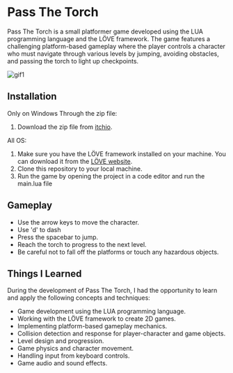 
# Pass The Torch

Pass The Torch is a small platformer game developed using the LUA programming language and the LÖVE framework. The game features a challenging platform-based gameplay where the player controls a character who must navigate through various levels by jumping, avoiding obstacles, and passing the torch to light up checkpoints.

![gif1](https://media.giphy.com/media/v1.Y2lkPTc5MGI3NjExYzR6ZWUxdjNvMjdtcGJ3aW5oNzhsMzFpMDlkYjlwczQ3Zm8waGVkbiZlcD12MV9pbnRlcm5hbF9naWZfYnlfaWQmY3Q9Zw/EPSvQmBEsaUnW3m7pD/giphy.gif)

## Installation
Only on Windows Through the zip file:
1. Download the zip file from [itchio](https://nir9420.itch.io/passthetorch).

All OS:
1. Make sure you have the LÖVE framework installed on your machine. You can download it from the [LÖVE website](https://love2d.org/).  
2. Clone this repository to your local machine. 
3. Run the game by opening the project in a code editor and run the main.lua file

## Gameplay

- Use the arrow keys to move the character.
- Use 'd' to dash
- Press the spacebar to jump.
- Reach the torch to progress to the next level.
- Be careful not to fall off the platforms or touch any hazardous objects.

## Things I Learned

During the development of Pass The Torch, I had the opportunity to learn and apply the following concepts and techniques:

- Game development using the LUA programming language.
- Working with the LÖVE framework to create 2D games.
- Implementing platform-based gameplay mechanics.
- Collision detection and response for player-character and game objects.
- Level design and progression.
- Game physics and character movement.
- Handling input from keyboard controls.
- Game audio and sound effects.
